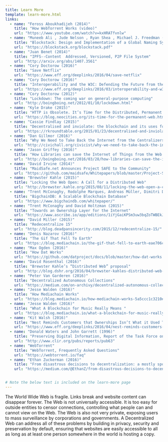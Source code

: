 ```yaml
---
title: Learn More
template: learn-more.html
links:
  - name: "Feross Aboukhadijeh (2014)"
    title: "How WebTorrent Works (video)"
    url: "https://www.youtube.com/watch?v=kxHRATfvnlw"
  - name: "Muneeb Ali , Jude Nelson , Ryan Shea , Michael J. Freedman (2016)"
    title: "Blockstack: Design and Implementation of a Global Naming System with Blockchains"
    url: "https://blockstack.org/blockstack.pdf"
  - name: "Juan Benet (2014)"
    title: "IPFS--Content  Addressed, Versioned, P2P File System"
    url: "http://arxiv.org/abs/1407.3561"
  - name: "Cory Doctorow (2016)"
    title: "Save Netflix"
    url: "https://www.eff.org/deeplinks/2016/04/save-netflix"
  - name: "Cory Doctorow (2016)"
    title: "Interoperability and the W3C: Defending the Future from the Present"
    url: "https://www.eff.org/deeplinks/2016/03/interoperability-and-w3c-defending-future-present"
  - name: "Cory Doctorow (2012)"
    title: "Lockdown: The coming war on general-purpose computing"
    url: "http://boingboing.net/2012/01/10/lockdown.html"
  - name: "Kyle Drake (2015)"
    title: "HTTP is Obsolete. It’s Time for the Distributed, Permanent Web"
    url: "https://blog.neocities.org/its-time-for-the-permanent-web.html"
  - name: "Cassie Findlay (2015)"
    title: "Decentralised and inviolate: the blockchain and its uses for digital archives"
    url: "https://rkroundtable.org/2015/01/23/decentralised-and-inviolate-the-blockchain-and-its-uses-for-digital-archives/"
  - name: "Dan Gillmor (2016)"
    title: "Why We Need to Take Back the Internet from the Centralizers"
    url: "http://civichall.org/civicist/why-we-need-to-take-back-the-internet-from-the-centralizers/"
  - name: "Jason Griffey (2016)"
    title: "How Libraries can save the Internet of Things from the Web’s Centralized Fate"
    url: "http://boingboing.net/2016/03/28/how-libraries-can-save-the-int.html"
  - name: "David Irvine (2014)"
    title: "MaidSafe.net Announces Project SAFE to the Community"
    url: "https://github.com/maidsafe/Whitepapers/blob/master/Project-Safe.md"
  - name: "Brewster Kahle (2015)"
    title: "Locking the Web Open: A Call for a Distributed Web"
    url: "http://brewster.kahle.org/2015/08/11/locking-the-web-open-a-call-for-a-distributed-web-2/"
  - name: "Trent McConaghy, Rodolphe Marques, Andreas Müller, Dimitri De Jonghe, Troy McConaghy, Greg McMullen, Ryan Henderson, Sylvain Bellemare, Alberto Granzotto (2016)"
    title: "BigchainDB: A Scalable Blockchain Database"
    url: "https://www.bigchaindb.com/whitepaper/"
  - name: "Trent McConaghy and David Holtzman (2015)"
    title: "Towards an Ownership Layer for the Internet"
    url: "https://www.ascribe.io/app/editions/1iYjGaiKPSm3uw3bqZoTWBEkJQCaPHM4L"
  - name: "David Miller (2015)"
    title: "Redecentralize 15"
    url: "http://blog.deadpansincerity.com/2015/12/redecentralize-15/"
  - name: "Denis Nazarov (2016)"
    title: "The Gif That Fell To Earth"
    url: "https://blog.mediachain.io/the-gif-that-fell-to-earth-eae706c72f1f#.4vj9903ly"
  - name: "Max Ogden (2016)"
    title: "How Dat Works"
    url: "https://github.com/datproject/docs/blob/master/how-dat-works.md"
  - name: "David Rosenthal (2016)"
    title: "Brewster Kahle’s “Distributed Web” proposal"
    url: "http://blog.dshr.org/2016/04/brewster-kahles-distributed-web-proposal.html"
  - name: "Peter Van Garderen (2016)"
    title: "Decentralized Autonomous Collections"
    url: "https://medium.com/on-archivy/decentralized-autonomous-collections-ff256267cbd6#.dlhew9ogw"
  - name: "Jesse Walden (2016)"
    title: "How Mediachain Works"
    url: "https://blog.mediachain.io/how-mediachain-works-5a5ccc1c3210#.keskdkoi3"
  - name: "Jesse Walden (2016)"
    title: "What A Blockchain for Music Really Means "
    url: "https://blog.mediachain.io/what-a-blockchain-for-music-really-means-e2f8dc66d57d#.1gdegrwck"
  - name: "Kit Walsh (2016)"
    title: "Nest Reminds Customers that Ownerships Isn’t What it Used To Be"
    url: "https://www.eff.org/deeplinks/2016/04/nest-reminds-customers-ownership-isnt-what-it-used-be"
  - name: "Donald Waters and John Garrett (1996)"
    title: "Preserving Digital Information, Report of the Task Force on Archiving of Digital Information"
    url: "http://www.clir.org/pubs/reports/pub63"
  - name: "WebTorrent"
    title: "WebTorrent, Frequently Asked Questions"
    url: "https://webtorrent.io/faq"  
  - name: "Ethan Zuckerman (2016)"
    title: "From disastrous decisions to decentralization: a mostly spontaneous talk for Data & Society"
    url: "https://medium.com/@EthanZ/from-disastrous-decisions-to-decentralization-a-mostly-spontaneous-talk-for-data-society-983dd613781e#.pnwm0s7s8"


# Note the below text is included on the learn-more page
---
```


The World Wide Web is fragile. Links break and website content can disappear forever. The Web is not universally accessible. It is too easy for outside entities to censor connections, controlling what people can and cannot view on the Web. The Web is also not very private, exposing users to mass surveillance by corporations and governments. A Decentralized Web can address all of these problems by building in privacy, security and preservation by default, ensuring that websites are easily accessible to all as long as at least one person somewhere in the world is hosting a copy.
